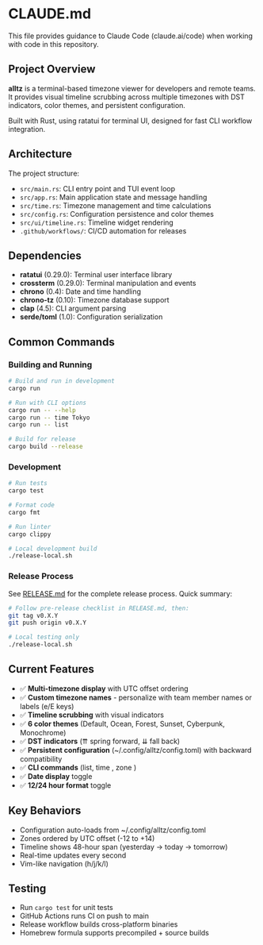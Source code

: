 # CLAUDE.md

This file provides guidance to Claude Code (claude.ai/code) when working with code in this repository.

## Project Overview

**alltz** is a terminal-based timezone viewer for developers and remote teams. It provides visual timeline scrubbing across multiple timezones with DST indicators, color themes, and persistent configuration.

Built with Rust, using ratatui for terminal UI, designed for fast CLI workflow integration.

## Architecture

The project structure:
- `src/main.rs`: CLI entry point and TUI event loop
- `src/app.rs`: Main application state and message handling
- `src/time.rs`: Timezone management and time calculations  
- `src/config.rs`: Configuration persistence and color themes
- `src/ui/timeline.rs`: Timeline widget rendering
- `.github/workflows/`: CI/CD automation for releases

## Dependencies

- **ratatui** (0.29.0): Terminal user interface library
- **crossterm** (0.29.0): Terminal manipulation and events
- **chrono** (0.4): Date and time handling
- **chrono-tz** (0.10): Timezone database support
- **clap** (4.5): CLI argument parsing
- **serde/toml** (1.0): Configuration serialization

## Common Commands

### Building and Running
```bash
# Build and run in development
cargo run

# Run with CLI options
cargo run -- --help
cargo run -- time Tokyo
cargo run -- list

# Build for release
cargo build --release
```

### Development
```bash
# Run tests
cargo test

# Format code  
cargo fmt

# Run linter
cargo clippy

# Local development build
./release-local.sh
```

### Release Process

See [RELEASE.md](./RELEASE.md) for the complete release process. Quick summary:

```bash
# Follow pre-release checklist in RELEASE.md, then:
git tag v0.X.Y
git push origin v0.X.Y

# Local testing only
./release-local.sh
```

## Current Features

- ✅ **Multi-timezone display** with UTC offset ordering
- ✅ **Custom timezone names** - personalize with team member names or labels (e/E keys)
- ✅ **Timeline scrubbing** with visual indicators
- ✅ **6 color themes** (Default, Ocean, Forest, Sunset, Cyberpunk, Monochrome)
- ✅ **DST indicators** (⇈ spring forward, ⇊ fall back)
- ✅ **Persistent configuration** (~/.config/alltz/config.toml) with backward compatibility
- ✅ **CLI commands** (list, time <city>, zone <city>)
- ✅ **Date display** toggle
- ✅ **12/24 hour format** toggle

## Key Behaviors

- Configuration auto-loads from ~/.config/alltz/config.toml
- Zones ordered by UTC offset (-12 to +14)
- Timeline shows 48-hour span (yesterday → today → tomorrow)
- Real-time updates every second
- Vim-like navigation (h/j/k/l)

## Testing

- Run `cargo test` for unit tests
- GitHub Actions runs CI on push to main
- Release workflow builds cross-platform binaries
- Homebrew formula supports precompiled + source builds
